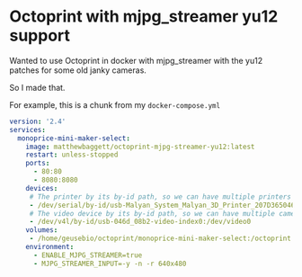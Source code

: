 # Octoprint with mjpg_streamer yu12 support
Wanted to use Octoprint in docker with mjpg_streamer with the yu12 patches for some old janky cameras.

So I made that.

For example, this is a chunk from my `docker-compose.yml`
```yaml
version: '2.4'
services:
  monoprice-mini-maker-select:
    image: matthewbaggett/octoprint-mjpg-streamer-yu12:latest
    restart: unless-stopped
    ports:
      - 80:80
      - 8080:8080
    devices:
     # The printer by its by-id path, so we can have multiple printers attached
     - /dev/serial/by-id/usb-Malyan_System_Malyan_3D_Printer_207D36504652-if00:/dev/ttyACM0
     # The video device by its by-id path, so we can have multiple cameras attached
     - /dev/v4l/by-id/usb-046d_08b2-video-index0:/dev/video0
    volumes:
     - /home/geusebio/octoprint/monoprice-mini-maker-select:/octoprint
    environment:
      - ENABLE_MJPG_STREAMER=true
      - MJPG_STREAMER_INPUT=-y -n -r 640x480
```